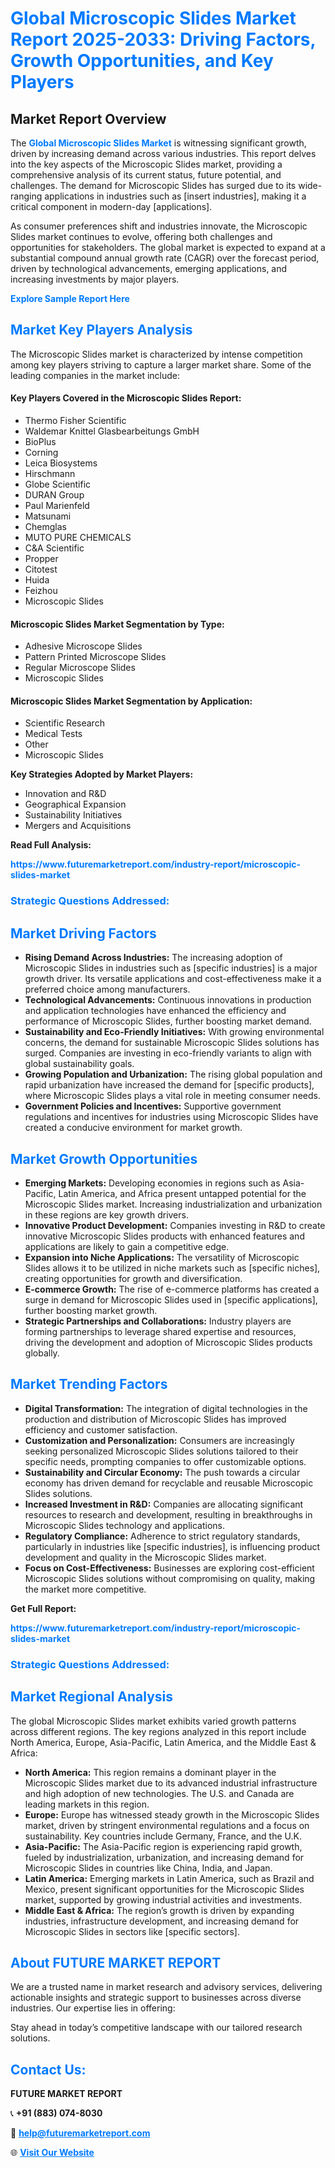 <h1 style="color: #007BFF;">Global Microscopic Slides Market Report 2025-2033: Driving Factors, Growth Opportunities, and Key Players</h1>

<section id="overview">
<h2>Market Report Overview</h2>
<p>The <a href="https://www.futuremarketreport.com/industry-report/microscopic-slides-market" style="color: #007BFF; text-decoration: none;"><strong>Global Microscopic Slides Market</strong></a> is witnessing significant growth, driven by increasing demand across various industries. This report delves into the key aspects of the Microscopic Slides market, providing a comprehensive analysis of its current status, future potential, and challenges. The demand for Microscopic Slides has surged due to its wide-ranging applications in industries such as [insert industries], making it a critical component in modern-day [applications].</p>
<p>As consumer preferences shift and industries innovate, the Microscopic Slides market continues to evolve, offering both challenges and opportunities for stakeholders. The global market is expected to expand at a substantial compound annual growth rate (CAGR) over the forecast period, driven by technological advancements, emerging applications, and increasing investments by major players.</p>
</section>

<section id="overview">
<p><a href="https://www.futuremarketreport.com/request-sample/reportId=99141" style="color: #007BFF; text-decoration: none;"><strong>Explore Sample Report Here</strong></a></p>
</section>

<section id="key-players">
<h2 style="color: #007BFF;">Market Key Players Analysis</h2>
<p>The Microscopic Slides market is characterized by intense competition among key players striving to capture a larger market share. Some of the leading companies in the market include:</p>
<h4>Key Players Covered in the Microscopic Slides Report:</h4>
<ul><li>Thermo Fisher Scientific</li><li>Waldemar Knittel Glasbearbeitungs GmbH</li><li>BioPlus</li><li>Corning</li><li>Leica Biosystems</li><li>Hirschmann</li><li>Globe Scientific</li><li>DURAN Group</li><li>Paul Marienfeld</li><li>Matsunami</li><li>Chemglas</li><li>MUTO PURE CHEMICALS</li><li>C&amp;A Scientific</li><li>Propper</li><li>Citotest</li><li>Huida</li><li>Feizhou</li><li>Microscopic Slides</li></ul>
<h4>Microscopic Slides Market Segmentation by Type:</h4>
<ul><li>Adhesive Microscope Slides</li><li>Pattern Printed Microscope Slides</li><li>Regular Microscope Slides</li><li>Microscopic Slides</li></ul>

<h4>Microscopic Slides Market Segmentation by Application:</h4>
<ul><li>Scientific Research</li><li>Medical Tests</li><li>Other</li><li>Microscopic Slides</li></ul>
<p><strong>Key Strategies Adopted by Market Players:</strong></p>
<ul>
<li>Innovation and R&D</li>
<li>Geographical Expansion</li>
<li>Sustainability Initiatives</li>
<li>Mergers and Acquisitions</li>
</ul>
</section>

<section>
<p><strong>Read Full Analysis: </strong></p><a href="https://www.futuremarketreport.com/industry-report/microscopic-slides-market" style="color: #007BFF; text-decoration: none;"><strong>https://www.futuremarketreport.com/industry-report/microscopic-slides-market</strong></a>
<h3 style="color: #007BFF;">Strategic Questions Addressed:</h3>
</section>

<section id="driving-factors">
<h2 style="color: #007BFF;">Market Driving Factors</h2>
<ul>
<li><strong>Rising Demand Across Industries:</strong> The increasing adoption of Microscopic Slides in industries such as [specific industries] is a major growth driver. Its versatile applications and cost-effectiveness make it a preferred choice among manufacturers.</li>
<li><strong>Technological Advancements:</strong> Continuous innovations in production and application technologies have enhanced the efficiency and performance of Microscopic Slides, further boosting market demand.</li>
<li><strong>Sustainability and Eco-Friendly Initiatives:</strong> With growing environmental concerns, the demand for sustainable Microscopic Slides solutions has surged. Companies are investing in eco-friendly variants to align with global sustainability goals.</li>
<li><strong>Growing Population and Urbanization:</strong> The rising global population and rapid urbanization have increased the demand for [specific products], where Microscopic Slides plays a vital role in meeting consumer needs.</li>
<li><strong>Government Policies and Incentives:</strong> Supportive government regulations and incentives for industries using Microscopic Slides have created a conducive environment for market growth.</li>
</ul>
</section>

<section id="growth-opportunities">
<h2 style="color: #007BFF;">Market Growth Opportunities</h2>
<ul>
<li><strong>Emerging Markets:</strong> Developing economies in regions such as Asia-Pacific, Latin America, and Africa present untapped potential for the Microscopic Slides market. Increasing industrialization and urbanization in these regions are key growth drivers.</li>
<li><strong>Innovative Product Development:</strong> Companies investing in R&D to create innovative Microscopic Slides products with enhanced features and applications are likely to gain a competitive edge.</li>
<li><strong>Expansion into Niche Applications:</strong> The versatility of Microscopic Slides allows it to be utilized in niche markets such as [specific niches], creating opportunities for growth and diversification.</li>
<li><strong>E-commerce Growth:</strong> The rise of e-commerce platforms has created a surge in demand for Microscopic Slides used in [specific applications], further boosting market growth.</li>
<li><strong>Strategic Partnerships and Collaborations:</strong> Industry players are forming partnerships to leverage shared expertise and resources, driving the development and adoption of Microscopic Slides products globally.</li>
</ul>
</section>

<section id="trending-factors">
<h2 style="color: #007BFF;">Market Trending Factors</h2>
<ul>
<li><strong>Digital Transformation:</strong> The integration of digital technologies in the production and distribution of Microscopic Slides has improved efficiency and customer satisfaction.</li>
<li><strong>Customization and Personalization:</strong> Consumers are increasingly seeking personalized Microscopic Slides solutions tailored to their specific needs, prompting companies to offer customizable options.</li>
<li><strong>Sustainability and Circular Economy:</strong> The push towards a circular economy has driven demand for recyclable and reusable Microscopic Slides solutions.</li>
<li><strong>Increased Investment in R&D:</strong> Companies are allocating significant resources to research and development, resulting in breakthroughs in Microscopic Slides technology and applications.</li>
<li><strong>Regulatory Compliance:</strong> Adherence to strict regulatory standards, particularly in industries like [specific industries], is influencing product development and quality in the Microscopic Slides market.</li>
<li><strong>Focus on Cost-Effectiveness:</strong> Businesses are exploring cost-efficient Microscopic Slides solutions without compromising on quality, making the market more competitive.</li>
</ul>
</section>

<section>
<p><strong>Get Full Report: </strong></p><a href="https://www.futuremarketreport.com/industry-report/microscopic-slides-market" style="color: #007BFF; text-decoration: none;"><strong>https://www.futuremarketreport.com/industry-report/microscopic-slides-market</strong></a>
<h3 style="color: #007BFF;">Strategic Questions Addressed:</h3>
</section>


<section id="regional-analysis">
<h2 style="color: #007BFF;">Market Regional Analysis</h2>
<p>The global Microscopic Slides market exhibits varied growth patterns across different regions. The key regions analyzed in this report include North America, Europe, Asia-Pacific, Latin America, and the Middle East & Africa:</p>
<ul>
<li><strong>North America:</strong> This region remains a dominant player in the Microscopic Slides market due to its advanced industrial infrastructure and high adoption of new technologies. The U.S. and Canada are leading markets in this region.</li>
<li><strong>Europe:</strong> Europe has witnessed steady growth in the Microscopic Slides market, driven by stringent environmental regulations and a focus on sustainability. Key countries include Germany, France, and the U.K.</li>
<li><strong>Asia-Pacific:</strong> The Asia-Pacific region is experiencing rapid growth, fueled by industrialization, urbanization, and increasing demand for Microscopic Slides in countries like China, India, and Japan.</li>
<li><strong>Latin America:</strong> Emerging markets in Latin America, such as Brazil and Mexico, present significant opportunities for the Microscopic Slides market, supported by growing industrial activities and investments.</li>
<li><strong>Middle East & Africa:</strong> The region’s growth is driven by expanding industries, infrastructure development, and increasing demand for Microscopic Slides in sectors like [specific sectors].</li>
</ul>
</section>

<footer>
<h2 style="color: #007BFF;">About FUTURE MARKET REPORT</h2>
<p>We are a trusted name in market research and advisory services, delivering actionable insights and strategic support to businesses across diverse industries. Our expertise lies in offering:</p>

<p>Stay ahead in today’s competitive landscape with our tailored research solutions.</p>

<h2 style="color: #007BFF;">Contact Us:</h2>
<p><strong>FUTURE MARKET REPORT</strong></p>
<p>📞 <strong>+91 (883) 074-8030</strong></p>
<p>📧 <strong><a href="mailto:help@futuremarketreport.com" style="color: #007BFF;">help@futuremarketreport.com</a></strong></p>
<p>🌐 <strong><a href="https://www.futuremarketreport.com/" style="color: #007BFF;">Visit Our Website</a></strong></p>
</footer>